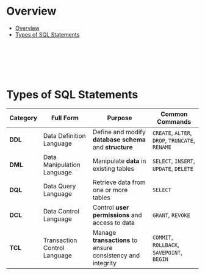 # Overview

- [Overview](#overview)
- [Types of SQL Statements](#types-of-sql-statements)

&nbsp;

&nbsp;

&nbsp;

# Types of SQL Statements

| Category | Full Form                    | Purpose                                                     | Common Commands                                 |
| -------- | ---------------------------- | ----------------------------------------------------------- | ----------------------------------------------- |
| **DDL**  | Data Definition Language     | Define and modify **database schema** and **structure**     | `CREATE`, `ALTER`, `DROP`, `TRUNCATE`, `RENAME` |
| **DML**  | Data Manipulation Language   | Manipulate **data** in existing tables                      | `SELECT`, `INSERT`, `UPDATE`, `DELETE`          |
| **DQL**  | Data Query Language          | Retrieve data from one or more tables                       | `SELECT`                                        |
| **DCL**  | Data Control Language        | Control **user permissions** and access to data             | `GRANT`, `REVOKE`                               |
| **TCL**  | Transaction Control Language | Manage **transactions** to ensure consistency and integrity | `COMMIT`, `ROLLBACK`, `SAVEPOINT`, `BEGIN`      |

&nbsp;

&nbsp;

&nbsp;

&nbsp;

&nbsp;

&nbsp;
